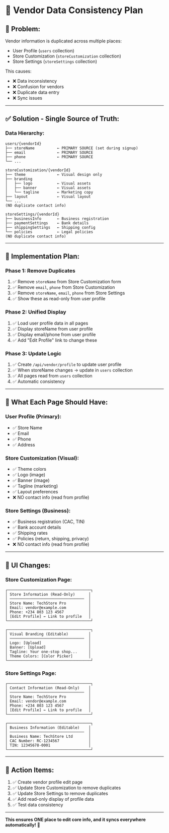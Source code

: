 # 🔄 Vendor Data Consistency Plan

## 🎯 **Problem:**
Vendor information is duplicated across multiple places:
- User Profile (`users` collection)
- Store Customization (`storeCustomization` collection)
- Store Settings (`storeSettings` collection)

This causes:
- ❌ Data inconsistency
- ❌ Confusion for vendors
- ❌ Duplicate data entry
- ❌ Sync issues

---

## ✅ **Solution - Single Source of Truth:**

### **Data Hierarchy:**

```
users/{vendorId}
├── storeName          ← PRIMARY SOURCE (set during signup)
├── email              ← PRIMARY SOURCE
├── phone              ← PRIMARY SOURCE
└── ...

storeCustomization/{vendorId}
├── theme              ← Visual design only
├── branding
│   ├── logo           ← Visual assets
│   ├── banner         ← Visual assets
│   └── tagline        ← Marketing copy
├── layout             ← Visual layout
└── ...
(NO duplicate contact info)

storeSettings/{vendorId}
├── businessInfo       ← Business registration
├── paymentSettings    ← Bank details
├── shippingSettings   ← Shipping config
└── policies           ← Legal policies
(NO duplicate contact info)
```

---

## 🔧 **Implementation Plan:**

### **Phase 1: Remove Duplicates**
1. ✅ Remove `storeName` from Store Customization form
2. ✅ Remove `email`, `phone` from Store Customization
3. ✅ Remove `storeName`, `email`, `phone` from Store Settings
4. ✅ Show these as read-only from user profile

### **Phase 2: Unified Display**
1. ✅ Load user profile data in all pages
2. ✅ Display storeName from user profile
3. ✅ Display email/phone from user profile
4. ✅ Add "Edit Profile" link to change these

### **Phase 3: Update Logic**
1. ✅ Create `/api/vendor/profile` to update user profile
2. ✅ When storeName changes → update in `users` collection
3. ✅ All pages read from `users` collection
4. ✅ Automatic consistency

---

## 📝 **What Each Page Should Have:**

### **User Profile (Primary):**
- ✅ Store Name
- ✅ Email
- ✅ Phone
- ✅ Address

### **Store Customization (Visual):**
- ✅ Theme colors
- ✅ Logo (image)
- ✅ Banner (image)
- ✅ Tagline (marketing)
- ✅ Layout preferences
- ❌ NO contact info (read from profile)

### **Store Settings (Business):**
- ✅ Business registration (CAC, TIN)
- ✅ Bank account details
- ✅ Shipping rates
- ✅ Policies (return, shipping, privacy)
- ❌ NO contact info (read from profile)

---

## 🎨 **UI Changes:**

### **Store Customization Page:**
```
┌─────────────────────────────────────┐
│ Store Information (Read-Only)      │
│ ─────────────────────────────────  │
│ Store Name: TechStore Pro          │
│ Email: vendor@example.com          │
│ Phone: +234 803 123 4567           │
│ [Edit Profile] ← Link to profile   │
└─────────────────────────────────────┘

┌─────────────────────────────────────┐
│ Visual Branding (Editable)         │
│ ─────────────────────────────────  │
│ Logo: [Upload]                     │
│ Banner: [Upload]                   │
│ Tagline: Your one-stop shop...     │
│ Theme Colors: [Color Picker]       │
└─────────────────────────────────────┘
```

### **Store Settings Page:**
```
┌─────────────────────────────────────┐
│ Contact Information (Read-Only)    │
│ ─────────────────────────────────  │
│ Store Name: TechStore Pro          │
│ Email: vendor@example.com          │
│ Phone: +234 803 123 4567           │
│ [Edit Profile] ← Link to profile   │
└─────────────────────────────────────┘

┌─────────────────────────────────────┐
│ Business Information (Editable)    │
│ ─────────────────────────────────  │
│ Business Name: TechStore Ltd       │
│ CAC Number: RC-1234567             │
│ TIN: 12345678-0001                 │
└─────────────────────────────────────┘
```

---

## 🚀 **Action Items:**

1. ✅ Create vendor profile edit page
2. ✅ Update Store Customization to remove duplicates
3. ✅ Update Store Settings to remove duplicates
4. ✅ Add read-only display of profile data
5. ✅ Test data consistency

---

**This ensures ONE place to edit core info, and it syncs everywhere automatically!** 🎯
